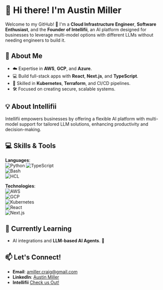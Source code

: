 # 👋 Hi there! I'm Austin Miller 

Welcome to my GitHub! 🚀 I'm a **Cloud Infrastructure Engineer**, **Software Enthusiast**, and the **Founder of Intellifii**, an AI platform designed for businesses to leverage multi-model options with different LLMs without needing engineers to build it.

## 🌟 About Me

- ☁️ Expertise in **AWS**, **GCP**, and **Azure**.
- 💻 Build full-stack apps with **React**, **Next.js**, and **TypeScript**.
- 🔧 Skilled in **Kubernetes**, **Terraform**, and CI/CD pipelines.
- 🛠 Focused on creating secure, scalable systems.

## 💡 About Intellifii

Intellifii empowers businesses by offering a flexible AI platform with multi-model support for tailored LLM solutions, enhancing productivity and decision-making.

## 💻 Skills & Tools

**Languages**:  
![Python](https://img.shields.io/badge/-Python-3776AB?logo=python&logoColor=white&style=flat) 
![TypeScript](https://img.shields.io/badge/-TypeScript-3178C6?logo=typescript&logoColor=white&style=flat)  
![Bash](https://img.shields.io/badge/-Bash-4EAA25?logo=gnubash&logoColor=white&style=flat)  
![HCL](https://img.shields.io/badge/-Terraform_HCL-623CE4?logo=terraform&logoColor=white&style=flat)

**Technologies**:  
![AWS](https://img.shields.io/badge/-AWS-232F3E?logo=amazonaws&logoColor=white&style=flat)  
![GCP](https://img.shields.io/badge/-GCP-4285F4?logo=googlecloud&logoColor=white&style=flat)  
![Kubernetes](https://img.shields.io/badge/-Kubernetes-326CE5?logo=kubernetes&logoColor=white&style=flat)  
![React](https://img.shields.io/badge/-React-61DAFB?logo=react&logoColor=white&style=flat)  
![Next.js](https://img.shields.io/badge/-Next.js-000000?logo=next.js&logoColor=white&style=flat)

## 🌱 Currently Learning

- AI integrations and **LLM-based AI Agents**. 🤖

## 📫 Let's Connect!

- **Email**: [amiller.craig@gmail.com](mailto:amiller.craig@gmail.com)
- **LinkedIn**: [Austin Miller](https://www.linkedin.com/in/austin-miller-064b45128/)
- **Intellifii** [Check us Out!](https://intellifii.com)
